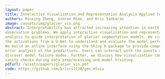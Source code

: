 ```yaml
---
layout: paper
title: Interactive Visualization and Representation Analysis Applied to Glacier Segmentation
authors: Minxing Zheng, Xinran Miao, and Kris Sankaran
image: /assets/img/glacier_vis.png
abstract: Interpretability has attracted increasing attention in earth
observation problems. We apply interactive visualization and representation
analysis to guide interpretation of glacier segmentation models. We visualize
the activations from a U-Net to understand and evaluate the model performance.
We build an online interface using the Shiny R package to provide comprehensive
error analysis of the predictions. Users can interact with the panels and
discover model failure modes. Further, we discuss how visualization can provide
sanity checks during data preprocessing and model training.
pdfurl: /assets/papers/glacier_vis.pdf
code: https://github.com/krisrs1128/geo_mlvis
---
```

